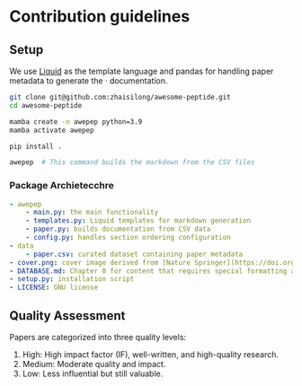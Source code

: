 # Contribution guidelines

## Setup

We use [Liquid](https://liquid.readthedocs.io/en/latest/) as the template language and pandas for handling paper metadata to generate the · documentation.

```bash
git clone git@github.com:zhaisilong/awesome-peptide.git
cd awesome-peptide

mamba create -n awepep python=3.9
mamba activate awepep

pip install .

awepep  # This command builds the markdown from the CSV files
```

### Package Archietecchre

```yaml
- awepep
    - main.py: the main functionality
    - templates.py: Liquid templates for markdown generation
    - paper.py: builds documentation from CSV data
    - config.py: handles section ordering configuration
- data
    - paper.csv: curated dataset containing paper metadata
- cover.png: cover image derived from [Nature Springer](https://doi.org/10.1038/s41586-023-05909-9)
- DATABASE.md: Chapter 0 for content that requires special formatting and handling
- setup.py: installation script
- LICENSE: GNU license
```

## Quality Assessment

Papers are categorized into three quality levels:

1. High: High impact factor (IF), well-written, and high-quality research.
2. Medium: Moderate quality and impact.
3. Low: Less influential but still valuable.
